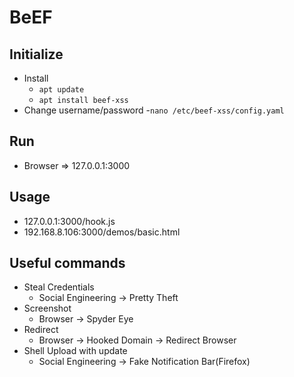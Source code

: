 # BeEF

## Initialize
- Install
  - ```apt update```
  - ```apt install beef-xss```
- Change username/password
  -```nano /etc/beef-xss/config.yaml```

## Run
- Browser => 127.0.0.1:3000

## Usage
- 127.0.0.1:3000/hook.js
- 192.168.8.106:3000/demos/basic.html

## Useful commands
- Steal Credentials
  - Social Engineering -> Pretty Theft
- Screenshot
  - Browser -> Spyder Eye     
- Redirect 
  - Browser -> Hooked Domain -> Redirect Browser  
- Shell Upload with update
  - Social Engineering -> Fake Notification Bar(Firefox)
